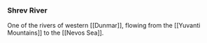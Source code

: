 ### Shrev River

One of the rivers of western [[Dunmar]], flowing from the [[Yuvanti Mountains]] to the [[Nevos Sea]].

